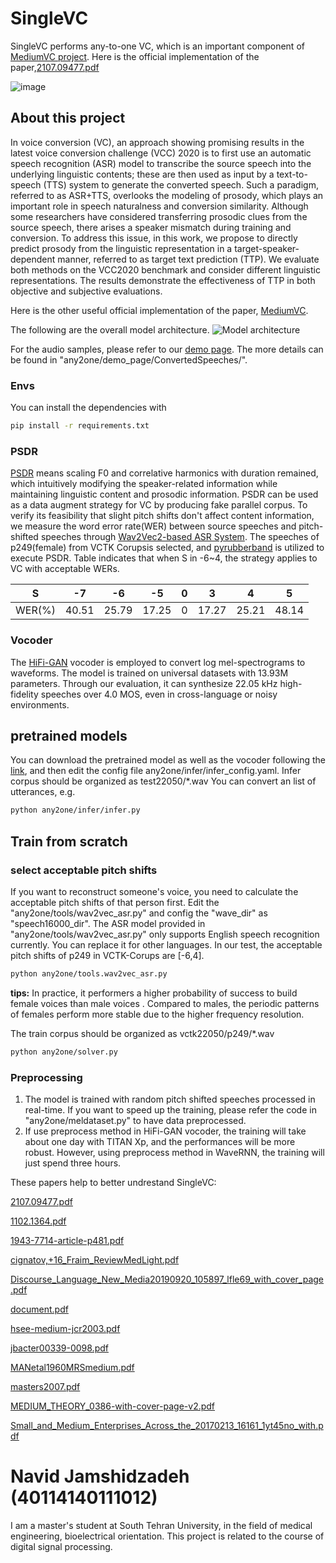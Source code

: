 # SingleVC

SingleVC performs any-to-one VC, which is an important component of [MediumVC project](https://github.com/BrightGu/MediumVC). 
Here is the official implementation of the paper,[2107.09477.pdf](https://github.com/navidjm77/SingleVC/files/10322024/2107.09477.pdf)

![image](https://user-images.githubusercontent.com/115845006/210010304-f22ce7a6-0724-4d20-b1a5-86569f1b5644.png)

## About this project

In voice conversion (VC), an approach showing promising results in the latest voice conversion challenge (VCC) 2020 is to first use an automatic speech recognition (ASR) model to transcribe the source speech into the underlying linguistic contents; these are then used as input by a text-to-speech (TTS) system to generate the converted speech. Such a paradigm, referred to as ASR+TTS, overlooks the modeling of prosody, which plays an important role in speech naturalness and conversion similarity. Although some researchers have considered transferring prosodic clues from the source speech, there arises a speaker mismatch during training and conversion. To address this issue, in this work, we propose to directly predict prosody from the linguistic representation in a target-speaker-dependent manner, referred to as target text prediction (TTP). We evaluate both methods on the VCC2020 benchmark and consider different linguistic representations. The results demonstrate the effectiveness of TTP in both objective and subjective evaluations.

Here is the other useful official implementation of the paper, [MediumVC](http://arxiv.org/abs/2110.02500).

The following are the overall model architecture.
![Model architecture](any2one/demo_page/image/any2one.png)

For the audio samples, please refer to our [demo page](https://brightgu.github.io/SingleVC/). The more details can be found in "any2one/demo_page/ConvertedSpeeches/".

### Envs
You can install the dependencies with
```bash
pip install -r requirements.txt
```

### PSDR
[PSDR](http://www.guitarpitchshifter.com/algorithm.html) means scaling F0 and correlative harmonics with duration remained, which intuitively modifying the speaker-related information while maintaining linguistic content and prosodic information. PSDR can be used as a data augment strategy for VC by producing fake parallel corpus. To verify its feasibility that slight pitch shifts don't affect content information,  we measure the word error rate(WER) between source speeches and pitch-shifted speeches through [Wav2Vec2-based ASR System](https://github.com/huggingface/transformers). The speeches of p249(female) from VCTK Corupsis selected, and [pyrubberband](https://github.com/bmcfee/pyrubberband) is utilized to  execute PSDR. Table indicates that when S in -6~4, the strategy applies to VC with acceptable WERs.

| S | -7 | -6 | -5 |0 | 3| 4 | 5 |
| :------:| :------: | :------: |:------: |:------: |:------: |:------: |:------: |
| WER(%) | 40.51 | 25.79 |17.25 |0 |17.27 |25.21 |48.14 |


### Vocoder
The [HiFi-GAN](https://github.com/jik876/hifi-gan) vocoder is employed to convert log mel-spectrograms to waveforms. The model is trained on universal datasets with 13.93M parameters. Through our evaluation, it can synthesize 22.05 kHz high-fidelity speeches over 4.0 MOS, even in cross-language or noisy environments.

## pretrained models
You can download the pretrained model as well as the vocoder following the [link](https://drive.google.com/file/d/1yV9cCne7piqBI9vng13JDdLuRlMkTbZR/view?usp=sharing), and then edit the config file any2one/infer/infer_config.yaml.  Infer corpus should be organized as test22050/*.wav
You can convert an list of  utterances, e.g.
```bash
python any2one/infer/infer.py
```
## Train from scratch

### select acceptable pitch shifts
If you want to reconstruct someone's voice, you need to calculate the acceptable pitch shifts of that person first. Edit the "any2one/tools/wav2vec_asr.py" and config the "wave_dir" as "speech16000_dir". The ASR model provided in "any2one/tools/wav2vec_asr.py" only supports English speech recognition currently. You can replace it for other languages. In our test, the acceptable pitch shifts of  p249 in VCTK-Corups are [-6,4].
```bash
python any2one/tools.wav2vec_asr.py
```
**tips:** In practice, it performers a higher probability of success to build  female voices than male voices . Compared to males, the periodic patterns of females perform more stable due to the higher frequency resolution. 

The train corpus should be organized as vctk22050/p249/*.wav
```bash
python any2one/solver.py
```
### Preprocessing
1. The model is trained with random pitch shifted speeches processed in real-time. If you want to speed up the training, please refer the code in "any2one/meldataset.py" to have data preprocessed.
2. If use preprocess method in HiFi-GAN vocoder, the training will take about one day with TITAN Xp, and the performances will be more robust. However, using preprocess method in WaveRNN,  the training will just spend three hours.

These papers help to better undrestand SingleVC:

[2107.09477.pdf](https://github.com/navidjm77/SingleVC/files/10322055/2107.09477.pdf)

[1102.1364.pdf](https://github.com/navidjm77/SingleVC/files/10322056/1102.1364.pdf)

[1943-7714-article-p481.pdf](https://github.com/navidjm77/SingleVC/files/10322059/1943-7714-article-p481.pdf)

[cignatov,+16_Fraim_ReviewMedLight.pdf](https://github.com/navidjm77/SingleVC/files/10322061/cignatov.%2B16_Fraim_ReviewMedLight.pdf)

[Discourse_Language_New_Media20190920_105897_lfle69_with_cover_page.pdf](https://github.com/navidjm77/SingleVC/files/10322063/Discourse_Language_New_Media20190920_105897_lfle69_with_cover_page.pdf)

[document.pdf](https://github.com/navidjm77/SingleVC/files/10322067/document.pdf)

[hsee-medium-jcr2003.pdf](https://github.com/navidjm77/SingleVC/files/10322068/hsee-medium-jcr2003.pdf)

[jbacter00339-0098.pdf](https://github.com/navidjm77/SingleVC/files/10322069/jbacter00339-0098.pdf)

[MANetal1960MRSmedium.pdf](https://github.com/navidjm77/SingleVC/files/10322072/MANetal1960MRSmedium.pdf)

[masters2007.pdf](https://github.com/navidjm77/SingleVC/files/10322074/masters2007.pdf)

[MEDIUM_THEORY_0386-with-cover-page-v2.pdf](https://github.com/navidjm77/SingleVC/files/10322075/MEDIUM_THEORY_0386-with-cover-page-v2.pdf)

[Small_and_Medium_Enterprises_Across_the_20170213_16161_1yt45no_with.pdf](https://github.com/navidjm77/SingleVC/files/10322092/Small_and_Medium_Enterprises_Across_the_20170213_16161_1yt45no_with.pdf)


# Navid Jamshidzadeh (40114140111012)

I am a master's student at South Tehran University, in the field of medical engineering, bioelectrical orientation. This project is related to the course of digital signal processing.
